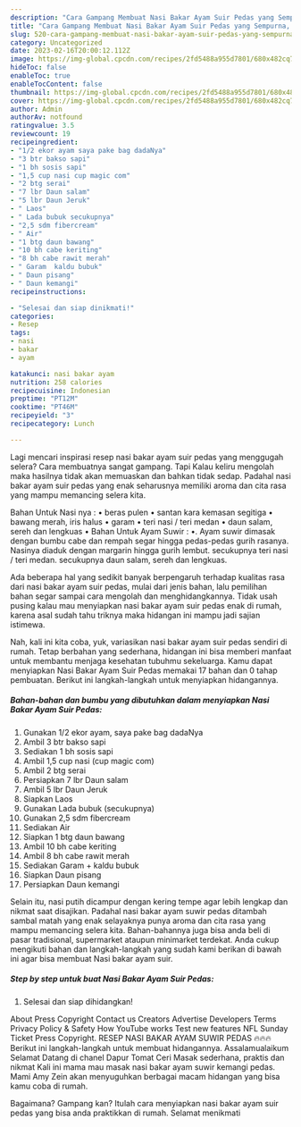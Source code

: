```yaml
---
description: "Cara Gampang Membuat Nasi Bakar Ayam Suir Pedas yang Sempurna, Buat Buka Puasa Bisa Manjain Lidah"
title: "Cara Gampang Membuat Nasi Bakar Ayam Suir Pedas yang Sempurna, Buat Buka Puasa Bisa Manjain Lidah"
slug: 520-cara-gampang-membuat-nasi-bakar-ayam-suir-pedas-yang-sempurna-buat-buka-puasa-bisa-manjain-lidah
category: Uncategorized
date: 2023-02-16T20:00:12.112Z
image: https://img-global.cpcdn.com/recipes/2fd5488a955d7801/680x482cq70/nasi-bakar-ayam-suir-pedas-foto-resep-utama.jpg
hideToc: false
enableToc: true
enableTocContent: false
thumbnail: https://img-global.cpcdn.com/recipes/2fd5488a955d7801/680x482cq70/nasi-bakar-ayam-suir-pedas-foto-resep-utama.jpg
cover: https://img-global.cpcdn.com/recipes/2fd5488a955d7801/680x482cq70/nasi-bakar-ayam-suir-pedas-foto-resep-utama.jpg
author: Admin
authorAv: notfound
ratingvalue: 3.5
reviewcount: 19
recipeingredient:
- "1/2 ekor ayam saya pake bag dadaNya"
- "3 btr bakso sapi"
- "1 bh sosis sapi"
- "1,5 cup nasi cup magic com"
- "2 btg serai"
- "7 lbr Daun salam"
- "5 lbr Daun Jeruk"
- " Laos"
- " Lada bubuk secukupnya"
- "2,5 sdm fibercream"
- " Air"
- "1 btg daun bawang"
- "10 bh cabe keriting"
- "8 bh cabe rawit merah"
- " Garam  kaldu bubuk"
- " Daun pisang"
- " Daun kemangi"
recipeinstructions:

- "Selesai dan siap dinikmati!"
categories:
- Resep
tags:
- nasi
- bakar
- ayam

katakunci: nasi bakar ayam 
nutrition: 258 calories
recipecuisine: Indonesian
preptime: "PT12M"
cooktime: "PT46M"
recipeyield: "3"
recipecategory: Lunch

---
```



Lagi mencari inspirasi resep nasi bakar ayam suir pedas yang menggugah selera? Cara membuatnya sangat gampang. Tapi Kalau keliru mengolah maka hasilnya tidak akan memuaskan dan bahkan tidak sedap. Padahal nasi bakar ayam suir pedas yang enak seharusnya memiliki aroma dan cita rasa yang mampu memancing selera kita.


Bahan Untuk Nasi nya : • beras pulen • santan kara kemasan segitiga • bawang merah, iris halus • garam • teri nasi / teri medan • daun salam, sereh dan lengkuas • Bahan Untuk Ayam Suwir : •. Ayam suwir dimasak dengan bumbu cabe dan rempah segar hingga pedas-pedas gurih rasanya. Nasinya diaduk dengan margarin hingga gurih lembut. secukupnya teri nasi / teri medan. secukupnya daun salam, sereh dan lengkuas.

Ada beberapa hal yang sedikit banyak berpengaruh terhadap kualitas rasa dari nasi bakar ayam suir pedas, mulai dari jenis bahan, lalu pemilihan bahan segar sampai cara mengolah dan menghidangkannya. Tidak usah pusing kalau mau menyiapkan nasi bakar ayam suir pedas enak di rumah, karena asal sudah tahu triknya maka hidangan ini mampu jadi sajian istimewa.


Nah, kali ini kita coba, yuk, variasikan nasi bakar ayam suir pedas sendiri di rumah. Tetap berbahan yang sederhana, hidangan ini bisa memberi manfaat untuk membantu menjaga kesehatan tubuhmu sekeluarga. Kamu dapat menyiapkan Nasi Bakar Ayam Suir Pedas memakai 17 bahan dan 0 tahap pembuatan. Berikut ini langkah-langkah untuk menyiapkan hidangannya.

<!--inarticleads1-->

##### Bahan-bahan dan bumbu yang dibutuhkan dalam menyiapkan Nasi Bakar Ayam Suir Pedas:

1. Gunakan 1/2 ekor ayam, saya pake bag dadaNya
1. Ambil 3 btr bakso sapi
1. Sediakan 1 bh sosis sapi
1. Ambil 1,5 cup nasi (cup magic com)
1. Ambil 2 btg serai
1. Persiapkan 7 lbr Daun salam
1. Ambil 5 lbr Daun Jeruk
1. Siapkan  Laos
1. Gunakan  Lada bubuk (secukupnya)
1. Gunakan 2,5 sdm fibercream
1. Sediakan  Air
1. Siapkan 1 btg daun bawang
1. Ambil 10 bh cabe keriting
1. Ambil 8 bh cabe rawit merah
1. Sediakan  Garam + kaldu bubuk
1. Siapkan  Daun pisang
1. Persiapkan  Daun kemangi


Selain itu, nasi putih dicampur dengan kering tempe agar lebih lengkap dan nikmat saat disajikan. Padahal nasi bakar ayam suwir pedas ditambah sambal matah yang enak selayaknya punya aroma dan cita rasa yang mampu memancing selera kita. Bahan-bahannya juga bisa anda beli di pasar tradisional, supermarket ataupun minimarket terdekat. Anda cukup mengikuti bahan dan langkah-langkah yang sudah kami berikan di bawah ini agar bisa membuat Nasi bakar ayam suir. 

<!--inarticleads2-->

##### Step by step untuk buat Nasi Bakar Ayam Suir Pedas:


1. Selesai dan siap dihidangkan!

About Press Copyright Contact us Creators Advertise Developers Terms Privacy Policy &amp; Safety How YouTube works Test new features NFL Sunday Ticket Press Copyright. RESEP NASI BAKAR AYAM SUWIR PEDAS 🔥🔥🔥 Berikut ini langkah-langkah untuk membuat hidangannya. Assalamualaikum Selamat Datang di chanel Dapur Tomat Ceri Masak sederhana, praktis dan nikmat Kali ini mama mau masak nasi bakar ayam suwir kemangi pedas. Mami Amy Zein akan menyuguhkan berbagai macam hidangan yang bisa kamu coba di rumah. 

Bagaimana? Gampang kan? Itulah cara menyiapkan nasi bakar ayam suir pedas yang bisa anda praktikkan di rumah. Selamat menikmati
